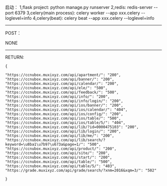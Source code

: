 启动：
1,flask project: python manage.py runserver
2,redis: redis-server --port 6379
3,celery(main process): celery worker --app xxx.celery --loglevel=info
4,celery(beat): celery beat --app xxx.celery --loglevel=info
***
POST：

NONE
***
RETURN:

    {
    
    "https://ccnubox.muxixyz.com/api/apartment/": "200",
    "https://ccnubox.muxixyz.com/api/banner/": "200",
    "https://ccnubox.muxixyz.com/api/calendar/": "200", 
    "https://ccnubox.muxixyz.com/api/ele/": "500", 
    "https://ccnubox.muxixyz.com/api/feedback/": "500", 
    "https://ccnubox.muxixyz.com/api/info/": "200", 
    "https://ccnubox.muxixyz.com/api/info/login/": "200", 
    "https://ccnubox.muxixyz.com/api/ios/banner/": "200", 
    "https://ccnubox.muxixyz.com/api/ios/calendar/": "404", 
    "https://ccnubox.muxixyz.com/api/ios/config/": "200", 
    "https://ccnubox.muxixyz.com/api/ios/table/": "500", 
    "https://ccnubox.muxixyz.com/api/ios/table/5/": "404", 
    "https://ccnubox.muxixyz.com/api/lib/?id=0000475103": "200", 
    "https://ccnubox.muxixyz.com/api/lib/login/": "200", 
    "https://ccnubox.muxixyz.com/api/lib/me/": "200", 
    "https://ccnubox.muxixyz.com/api/lib/search/?keyword=\u8ba1\u7b97\u673a&page=1/": "500", 
    "https://ccnubox.muxixyz.com/api/product/": "200", 
    "https://ccnubox.muxixyz.com/api/site/": "200", 
    "https://ccnubox.muxixyz.com/api/start/": "200", 
    "https://ccnubox.muxixyz.com/api/table/": "500", 
    "https://ccnubox.muxixyz.com/api/table/5/": "403", 
    "https://grade.muxixyz.com/api/grade/search/?xnm=2016&xqm=3/": "502"
      
    }

